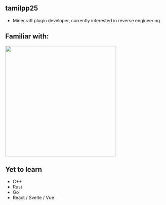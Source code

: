 ## tamilpp25
- Minecraft plugin developer, currently interested in reverse engineering.

## Familiar with:
<a href="https://skillicons.dev">
    <img src="https://skillicons.dev/icons?i=java,python,ts,js,lua,cs,mysql,mongodb" width="350" />
</a>

## Yet to learn
- C++
- Rust
- Go
- React / Svelte / Vue
